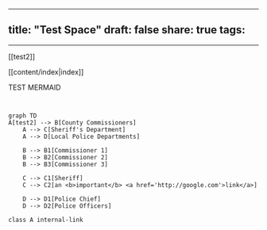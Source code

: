 
---
title: "Test Space"
draft: false
share: true
tags:
  - 
---
[[test2]]

[[content/index|index]]


TEST MERMAID

```mermaid 


graph TD
A[test2] --> B[County Commissioners]
    A --> C[Sheriff's Department]
    A --> D[Local Police Departments]
    
    B --> B1[Commissioner 1]
    B --> B2[Commissioner 2]
    B --> B3[Commissioner 3]
    
    C --> C1[Sheriff]
    C --> C2[an <b>important</b> <a href='http://google.com'>link</a>]
    
    D --> D1[Police Chief]
    D --> D2[Police Officers] 

class A internal-link
    
```


